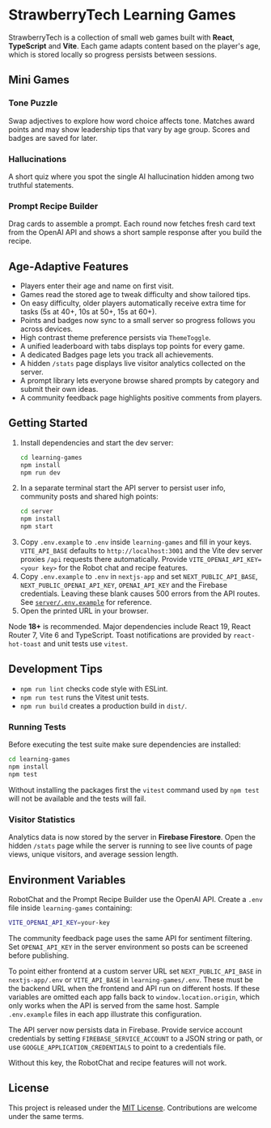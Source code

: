 # StrawberryTech Learning Games

StrawberryTech is a collection of small web games built with **React**, **TypeScript** and **Vite**. Each game adapts content based on the player's age, which is stored locally so progress persists between sessions.

## Mini Games 

### Tone Puzzle
Swap adjectives to explore how word choice affects tone. Matches award points and may show leadership tips that vary by age group. Scores and badges are saved for later.

### Hallucinations
A short quiz where you spot the single AI hallucination hidden among two truthful statements.

### Prompt Recipe Builder
Drag cards to assemble a prompt. Each round now fetches fresh card text from the OpenAI API and shows a short sample response after you build the recipe.

## Age‑Adaptive Features
- Players enter their age and name on first visit.
- Games read the stored age to tweak difficulty and show tailored tips.
- On easy difficulty, older players automatically receive extra time for tasks
  (5s at 40+, 10s at 50+, 15s at 60+).
- Points and badges now sync to a small server so progress follows you across devices.
- High contrast theme preference persists via `ThemeToggle`.
- A unified leaderboard with tabs displays top points for every game.
- A dedicated Badges page lets you track all achievements.
- A hidden `/stats` page displays live visitor analytics collected on the server.
- A prompt library lets everyone browse shared prompts by category and submit their own ideas.
- A community feedback page highlights positive comments from players.

## Getting Started
1. Install dependencies and start the dev server:
   ```bash
   cd learning-games
   npm install
   npm run dev
   ```
2. In a separate terminal start the API server to persist user info,
  community posts and shared high points:
   ```bash
   cd server
   npm install
   npm start
   ```
3. Copy `.env.example` to `.env` inside `learning-games` and fill in your
  keys. `VITE_API_BASE` defaults to `http://localhost:3001` and the Vite dev
  server proxies `/api` requests there automatically. Provide
  `VITE_OPENAI_API_KEY=<your key>` for the Robot chat and recipe features.
4. Copy `.env.example` to `.env` in `nextjs-app` and set `NEXT_PUBLIC_API_BASE`,
  `NEXT_PUBLIC_OPENAI_API_KEY`, `OPENAI_API_KEY` and the Firebase credentials.
  Leaving these blank causes 500 errors from the API routes. See
  [`server/.env.example`](server/.env.example) for reference.
5. Open the printed URL in your browser.

Node **18+** is recommended. Major dependencies include React 19, React Router 7, Vite 6 and TypeScript. Toast notifications are provided by `react-hot-toast` and unit tests use `vitest`.

## Development Tips
- `npm run lint` checks code style with ESLint.
- `npm run test` runs the Vitest unit tests.
- `npm run build` creates a production build in `dist/`.

### Running Tests

Before executing the test suite make sure dependencies are installed:

```bash
cd learning-games
npm install
npm test
```

Without installing the packages first the `vitest` command used by
`npm test` will not be available and the tests will fail.

### Visitor Statistics

Analytics data is now stored by the server in **Firebase Firestore**. Open the hidden
`/stats` page while the server is running to see live counts of page views,
unique visitors, and average session length.

## Environment Variables
RobotChat and the Prompt Recipe Builder use the OpenAI API. Create a `.env` file inside `learning-games` containing:

```bash
VITE_OPENAI_API_KEY=your-key
```

The community feedback page uses the same API for sentiment filtering. Set
`OPENAI_API_KEY` in the server environment so posts can be screened before
publishing.


To point either frontend at a custom server URL set `NEXT_PUBLIC_API_BASE`
in `nextjs-app/.env` or `VITE_API_BASE` in `learning-games/.env`. These must
be the backend URL when the frontend and API run on different hosts. If these
variables are omitted each app falls back to `window.location.origin`, which only
works when the API is served from the same host.
Sample `.env.example` files in each app illustrate this configuration.


The API server now persists data in Firebase. Provide service account credentials
by setting `FIREBASE_SERVICE_ACCOUNT` to a JSON string or path, or use
`GOOGLE_APPLICATION_CREDENTIALS` to point to a credentials file.

Without this key, the RobotChat and recipe features will not work.

## License
This project is released under the [MIT License](LICENSE). Contributions are welcome under the same terms.

